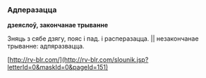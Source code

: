 ### Адперазацца
**дзеяслоў, закончанае трыванне**

Зняць з сябе дзягу, пояс і пад. і расперазацца. || незакончанае трыванне: адпяразвацца.

<a rel="author">[http://rv-blr.com/](http://rv-blr.com/slounik.jsp?letterId=0&maskId=0&pageId=151)</a>
